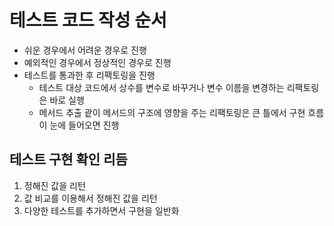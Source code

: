 # 테스트 코드 작성 순서

* 쉬운 경우에서 어려운 경우로 진행
* 예외적인 경우에서 정상적인 경우로 진행
* 테스트를 통과한 후 리팩토링을 진행
  * 테스트 대상 코드에서 상수를 변수로 바꾸거나 변수 이름을 변경하는 리팩토링은 바로 실행
  * 메서드 추출 괕이 메서드의 구조에 영향을 주는 리팩토링은 큰 틀에서 구현 흐름이 눈에 들어오면 진행

## 테스트 구현 확인 리듬

1. 정해진 값을 리턴
2. 값 비교를 이용해서 정해진 값을 리턴
3. 다양한 테스트를 추가하면서 구현을 일반화